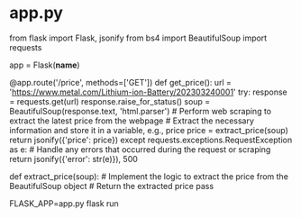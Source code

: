# app.py
from flask import Flask, jsonify
from bs4 import BeautifulSoup
import requests

app = Flask(__name__)

@app.route('/price', methods=['GET'])
def get_price():
    url = 'https://www.metal.com/Lithium-ion-Battery/202303240001'
    try:
        response = requests.get(url)
        response.raise_for_status()
        soup = BeautifulSoup(response.text, 'html.parser')
        # Perform web scraping to extract the latest price from the webpage
        # Extract the necessary information and store it in a variable, e.g., price
        price = extract_price(soup)
        return jsonify({'price': price})
    except requests.exceptions.RequestException as e:
        # Handle any errors that occurred during the request or scraping
        return jsonify({'error': str(e)}), 500

def extract_price(soup):
    # Implement the logic to extract the price from the BeautifulSoup object
    # Return the extracted price
    pass

FLASK_APP=app.py flask run
